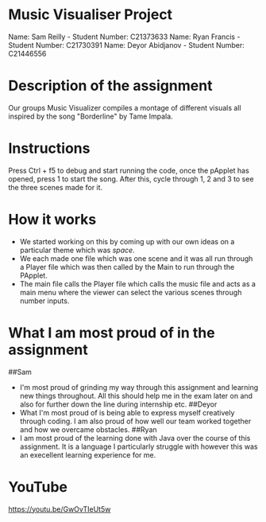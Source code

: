 # Music Visualiser Project
Name: Sam Reilly - Student Number: C21373633
Name: Ryan Francis - Student Number: C21730391
Name: Deyor Abidjanov - Student Number: C21446556

# Description of the assignment
Our groups Music Visualizer compiles a montage of different visuals all inspired by the song "Borderline" by Tame Impala.

# Instructions
Press Ctrl + f5 to debug and start running the code, once the pApplet has opened, press 1 to start the song. After this, cycle through 1, 2 and 3 to see the three scenes made for it.

# How it works
- We started working on this by coming up with our own ideas on a particular theme which was *space*.
- We each made one file which was one scene and it was all run through a Player file which was then called by the Main to run through the PApplet.
- The main file calls the Player file which calls the music file and acts as a main menu where the viewer can select the various scenes through number inputs.

# What I am most proud of in the assignment
##Sam
- I'm most proud of grinding my way through this assignment and learning new things throughout. All this should help me in the exam later on and also for further down the line during internship etc. 
##Deyor
- What I'm most proud of is being able to express myself creatively through coding. I am also proud of how well our team worked together and how we overcame obstacles.
##Ryan
- I am most proud of the learning done with Java over the course of this assignment. It is a language I particularly struggle with however this was an execellent learning experience for me.

# YouTube
https://youtu.be/GwOvTIeUt5w